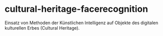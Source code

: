 # cultural-heritage-facerecognition
Einsatz von Methoden der Künstlichen Intelligenz auf Objekte des digitalen kulturellen Erbes (Cultural Heritage).
